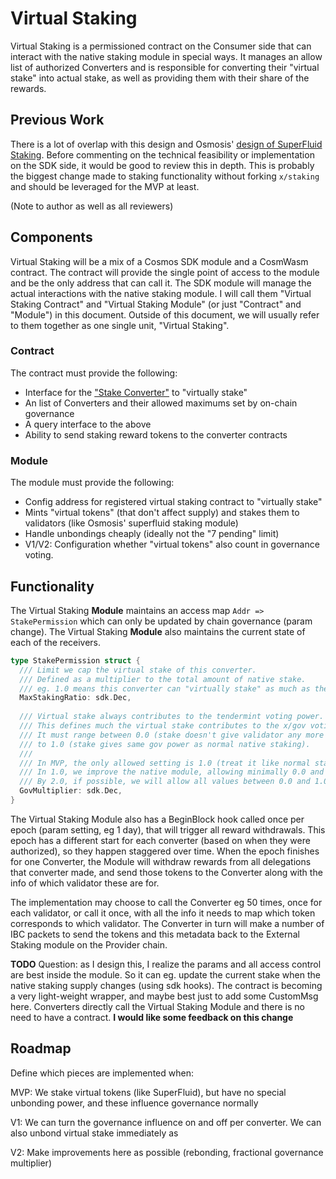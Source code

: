 # Virtual Staking

Virtual Staking is a permissioned contract on the Consumer side that can interact with the
native staking module in special ways. It manages an allow list of authorized Converters
and is responsible for converting their "virtual stake" into actual stake, as well
as providing them with their share of the rewards.

## Previous Work

There is a lot of overlap with this design and Osmosis' [design of SuperFluid Staking](https://github.com/osmosis-labs/osmosis/tree/main/x/superfluid).
Before commenting on the technical feasibility or implementation on the SDK side, it would be good to review this in depth.
This is probably the biggest change made to staking functionality without forking `x/staking` and should be leveraged for the MVP at least.

(Note to author as well as all reviewers)

## Components

Virtual Staking will be a mix of a Cosmos SDK module and a CosmWasm contract. The contract will provide
the single point of access to the module and be the only address that can call it. The SDK module will
manage the actual interactions with the native staking module. I will call them "Virtual Staking Contract"
and "Virtual Staking Module" (or just "Contract" and "Module") in this document. Outside of this document,
we will usually refer to them together as one single unit, "Virtual Staking".

### Contract

The contract must provide the following:

* Interface for the ["Stake Converter"](./Converter.md) to "virtually stake"
* An list of Converters and their allowed maximums set by on-chain governance
* A query interface to the above
* Ability to send staking reward tokens to the converter contracts

### Module

The module must provide the following:

* Config address for registered virtual staking contract to "virtually stake"
* Mints "virtual tokens" (that don't affect supply) and stakes them to validators (like Osmosis' superfluid staking module)
* Handle unbondings cheaply (ideally not the "7 pending" limit)
* V1/V2: Configuration whether "virtual tokens" also count in governance voting.

## Functionality

The Virtual Staking **Module** maintains an access map `Addr => StakePermission` which can only be updated by chain governance (param change).
The Virtual Staking **Module** also maintains the current state of each of the receivers.

```go
type StakePermission struct {
  /// Limit we cap the virtual stake of this converter.
  /// Defined as a multiplier to the total amount of native stake.
  /// eg. 1.0 means this converter can "virtually stake" as much as the native module, giving 50-50 split if there is only one converter
  MaxStakingRatio: sdk.Dec,
  
  /// Virtual stake always contributes to the tendermint voting power.
  /// This defines much the virtual stake contributes to the x/gov voting power.
  /// It must range between 0.0 (stake doesn't give validator any more gov power)
  /// to 1.0 (stake gives same gov power as normal native staking).
  /// 
  /// In MVP, the only allowed setting is 1.0 (treat it like normal staking)
  /// In 1.0, we improve the native module, allowing minimally 0.0 and 1.0 (boolean flag)
  /// By 2.0, if possible, we will allow all values between 0.0 and 1.0
  GovMultiplier: sdk.Dec,
}
```

The Virtual Staking Module also has a BeginBlock hook called once per epoch (param setting, eg 1 day), that will trigger all reward withdrawals.
This epoch has a different start for each converter (based on when they were authorized), so they happen staggered over time.
When the epoch finishes for one Converter, the Module will withdraw rewards from all delegations that converter made, and send those tokens
to the Converter along with the info of which validator these are for.

The implementation may choose to call the Converter eg 50 times, once for each validator, or call it once, with all the info it needs
to map which token corresponds to which validator. The Converter in turn will make a number of IBC packets to send the tokens and this
metadata back to the External Staking module on the Provider chain.

**TODO** Question: as I design this, I realize the params and all access control are best inside the module. So it can eg. update the current stake
when the native staking supply changes (using sdk hooks). The contract is becoming a very light-weight wrapper, and maybe best just to add some CustomMsg
here. Converters directly call the Virtual Staking Module and there is no need to have a contract. **I would like some feedback on this change**

## Roadmap

Define which pieces are implemented when:

MVP: We stake virtual tokens (like SuperFluid), but have no special unbonding power, and these influence governance normally

V1: We can turn the governance influence on and off per converter. We can also unbond virtual stake immediately as

V2: Make improvements here as possible (rebonding, fractional governance multiplier)
